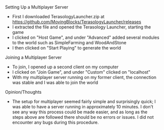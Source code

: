 Setting Up a Multiplayer Server
- First I downloaded TerasologyLauncher.zip at https://github.com/MovingBlocks/TerasologyLauncher/releases
- I extracted the file and opened the Terasology Launcher, starting the game
- I clicked on "Host Game", and under "Advanced" added several modules to the world such as SimpleFarming and WoodAndStone
- I then clicked on "Start Playing" to generate the world

Joining a Multiplayer Server
- To join, I opened up a second client on my computer
- I clicked on "Join Game", and under "Custom" clicked on "localhost"
- With my multiplayer server running on my former client, the connection was stable and I was able to join the world

Opinion/Thoughts
- The setup for multiplayer seemed fairly simple and surprisingly quick; I was able to have a server running in approximately 10 minutes. I don't see any way this process could be made easier, and as long as the steps above are followed there should be no errors or issues. I did not encounter any bugs during this procedure.
